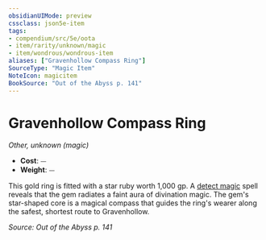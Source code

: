 ```yaml
---
obsidianUIMode: preview
cssclass: json5e-item
tags:
- compendium/src/5e/oota
- item/rarity/unknown/magic
- item/wondrous/wondrous-item
aliases: ["Gravenhollow Compass Ring"]
SourceType: "Magic Item"
NoteIcon: magicitem
BookSource: "Out of the Abyss p. 141"
---
```

# Gravenhollow Compass Ring
*Other, unknown (magic)*  

- **Cost**: ⏤
- **Weight**: ⏤

This gold ring is fitted with a star ruby worth 1,000 gp. A [detect magic](/2-Mechanics/CLI/spells/detect-magic.md) spell reveals that the gem radiates a faint aura of divination magic. The gem's star-shaped core is a magical compass that guides the ring's wearer along the safest, shortest route to Gravenhollow.

*Source: Out of the Abyss p. 141*